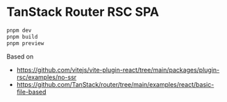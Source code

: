 # TanStack Router RSC SPA

```sh
pnpm dev
pnpm build
pnpm preview
```

Based on

- https://github.com/vitejs/vite-plugin-react/tree/main/packages/plugin-rsc/examples/no-ssr
- https://github.com/TanStack/router/tree/main/examples/react/basic-file-based
